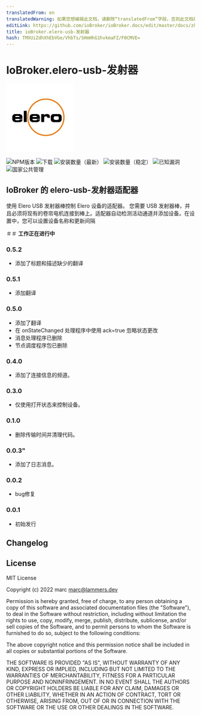 ```yaml
---
translatedFrom: en
translatedWarning: 如果您想编辑此文档，请删除“translatedFrom”字段，否则此文档将再次自动翻译
editLink: https://github.com/ioBroker/ioBroker.docs/edit/master/docs/zh-cn/adapterref/iobroker.elero-usb-transmitter/README.md
title: ioBroker.elero-usb-发射器
hash: TMXUiZdhXhEbVGe/VhbTs/SHmHhG1hvkmaFZ/F0CMVE=
---
```

# IoBroker.elero-usb-发射器
![标识](../../../en/adapterref/iobroker.elero-usb-transmitter/admin/elero-usb-transmitter.png)

![NPM版本](http://img.shields.io/npm/v/iobroker.elero-usb-transmitter.svg)
![下载](https://img.shields.io/npm/dm/iobroker.elero-usb-transmitter.svg)
![安装数量（最新）](http://iobroker.live/badges/elero-usb-transmitter-installed.svg)
![安装数量（稳定）](http://iobroker.live/badges/elero-usb-transmitter-stable.svg)
![已知漏洞](https://snyk.io/test/github/marc2016/ioBroker.elero-usb-transmitter/badge.svg)
![国家公共管理](https://nodei.co/npm/iobroker.elero-usb-transmitter.png?downloads=true)

## IoBroker 的 elero-usb-发射器适配器
使用 Elero USB 发射器棒控制 Elero 设备的适配器。
您需要 USB 发射器棒，并且必须将现有的卷帘电机连接到棒上。适配器自动检测活动通道并添加设备。在设置中，您可以设置设备名称和更新间隔

＃＃ **工作正在进行中**
### 0.5.2
- 添加了标题和描述缺少的翻译

### 0.5.1
- 添加翻译

### 0.5.0
- 添加了翻译
- 在 onStateChanged 处理程序中使用 ack=true 忽略状态更改
- 消息处理程序已删除
- 节点调度程序包已删除

### 0.4.0
- 添加了连接信息的频道。

### 0.3.0
- 仅使用打开状态来控制设备。

### 0.1.0
- 删除传输时间并清理代码。

### 0.0.3"
- 添加了日志消息。

### 0.0.2
- bug修复

### 0.0.1
- 初始发行

## Changelog

## License

MIT License

Copyright (c) 2022 marc <marc@lammers.dev>

Permission is hereby granted, free of charge, to any person obtaining a copy
of this software and associated documentation files (the "Software"), to deal
in the Software without restriction, including without limitation the rights
to use, copy, modify, merge, publish, distribute, sublicense, and/or sell
copies of the Software, and to permit persons to whom the Software is
furnished to do so, subject to the following conditions:

The above copyright notice and this permission notice shall be included in all
copies or substantial portions of the Software.

THE SOFTWARE IS PROVIDED "AS IS", WITHOUT WARRANTY OF ANY KIND, EXPRESS OR
IMPLIED, INCLUDING BUT NOT LIMITED TO THE WARRANTIES OF MERCHANTABILITY,
FITNESS FOR A PARTICULAR PURPOSE AND NONINFRINGEMENT. IN NO EVENT SHALL THE
AUTHORS OR COPYRIGHT HOLDERS BE LIABLE FOR ANY CLAIM, DAMAGES OR OTHER
LIABILITY, WHETHER IN AN ACTION OF CONTRACT, TORT OR OTHERWISE, ARISING FROM,
OUT OF OR IN CONNECTION WITH THE SOFTWARE OR THE USE OR OTHER DEALINGS IN THE
SOFTWARE.